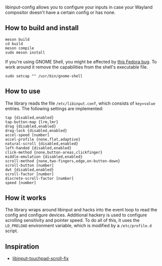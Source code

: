 libinput-config allows you to configure your inputs in case your
Wayland compositor doesn't have a certain config or has none.

## How to build and install

```
meson build
cd build
meson compile
sudo meson install
```

If you're using GNOME Shell, you might be affected by [this Fedora
bug]. To work around it remove the capabilities from the shell's
executable file.

[this Fedora bug]: https://ask.fedoraproject.org/t/ld-library-path-is-not-set-by-bash-profile-anymore-after-upgrade-to-fedora-31/4247 "LD_LIBRARY_PATH is not set by .bash_profile anymore after upgrade to Fedora 31"

```
sudo setcap "" /usr/bin/gnome-shell
```

## How to use

The library reads the file `/etc/libinput.conf`, which consists of
`key=value` entries. The following settings are implemented:

```
tap {disabled,enabled}
tap-button-map {lrm,lmr}
drag {disabled,enabled}
drag-lock {disabled,enabled}
accel-speed [number]
accel-profile {none,flat,adaptive}
natural-scroll {disabled,enabled}
left-handed {disabled,enabled}
click-method {none,button-areas,clickfinger}
middle-emulation {disabled,enabled}
scroll-method {none,two-fingers,edge,on-button-down}
scroll-button [number]
dwt {disabled,enabled}
scroll-factor [number]
discrete-scroll-factor [number]
speed [number]
```

## How it works

The library wraps around libinput and hacks into the event loop to
read the config and configure devices. Additional hackery is used to
configure scrolling sensitivity and pointer speed. To do all of this,
it uses the `LD_PRELOAD` environment variable, which is modified by a
`/etc/profile.d` script.

## Inspiration

* [libinput-touchpad-scroll-fix](https://gitlab.com/kirbykevinson/libinput-touchpad-scroll-fix)
